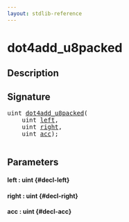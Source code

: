 ```yaml
---
layout: stdlib-reference
---
```


# dot4add\_u8packed

## Description





## Signature 

<pre>
uint <a href="/stdlib-reference/global-decls/dot4add_u8packed">dot4add_u8packed</a>(
    uint <a href="/stdlib-reference/global-decls/dot4add_u8packed#decl-left" class="code_param">left</a>,
    uint <a href="/stdlib-reference/global-decls/dot4add_u8packed#decl-right" class="code_param">right</a>,
    uint <a href="/stdlib-reference/global-decls/dot4add_u8packed#decl-acc" class="code_param">acc</a>);

</pre>

## Parameters

#### left  : uint {#decl-left}
#### right  : uint {#decl-right}
#### acc  : uint {#decl-acc}

